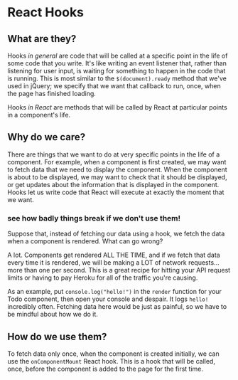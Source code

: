 # React Hooks

## What are they?

Hooks _in general_ are code that will be called at a specific point in the life of some code that you write. It's like writing an event listener that, rather than listening for user input, is waiting for something to happen in the code that is running. This is most similar to the `$(document).ready` method that we've used in jQuery; we specify that we want that callback to run, once, when the page has finished loading.

Hooks _in React_ are methods that will be called by React at particular points in a component's life.

## Why do we care?

There are things that we want to do at very specific points in the life of a component. For example, when a component is first created, we may want to fetch data that we need to display the component. When the component is about to be displayed, we may want to check that it should be displayed, or get updates about the information that is displayed in the component. Hooks let us write code that React will execute at exactly the moment that we want.

### see how badly things break if we don't use them!

Suppose that, instead of fetching our data using a hook, we fetch the data when a component is rendered. What can go wrong?

A lot. Components get rendered ALL THE TIME, and if we fetch that data every time it is rendered, we will be making a LOT of network requests... more than one per second. This is a great recipe for hitting your API request limits or having to pay Heroku for all of the traffic you're causing.

As an example, put `console.log("hello!")` in the `render` function for your Todo component, then open your console and despair. It logs `hello!` incredibly often. Fetching data here would be just as painful, so we have to be mindful about how we do it.

## How do we use them?

To fetch data only once, when the component is created initially, we can use the `onComponentMount` React hook. This is a hook that will be called, once, before the component is added to the page for the first time.
